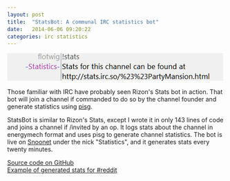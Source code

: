 ```yaml
---
layout: post
title:  "StatsBot: A communal IRC statistics bot"
date:   2014-06-06 09:20:22
categories: irc statistics
---
```


![The Statistics bot in action](/images/stats.png)

Those familiar with IRC have probably seen Rizon's Stats bot in action. That bot will join a channel if commanded to do so by the channel founder and generate statistics using [pisg](http://pisg.sourceforge.net).

StatsBot is similar to Rizon's Stats, except I wrote it in only 143 lines of code and joins a channel if /invited by an op. It logs stats about the channel in energymech format and uses pisg to generate channel statistics. The bot is live on [Snoonet](https://snoonet.org) under the nick "Statistics", and it generates stats every twenty minutes.

[Source code on GitHub](https://github.com/flotwig/StatsBot/)  
[Example of generated stats for #reddit](http://stats.irc.so/%23reddit.html)